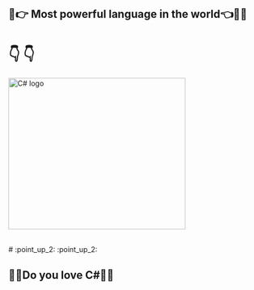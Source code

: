 ## :muscle::point_right: Most powerful language in the world:point_left::muscle::stuck_out_tongue_winking_eye:  

#                           :point_down:  :point_down:
<p align="left" > <img src="https://interset.co.th/wp-content/uploads/2018/07/27_c-sharp-logo-filled.png" alt="C# logo" style="float:center; margin-right:25px;" width="350" height="300"></p><br/>
#  :point_up_2:   :point_up_2: 

 ## :blue_heart::green_heart:Do you love C#:green_heart::blue_heart:
